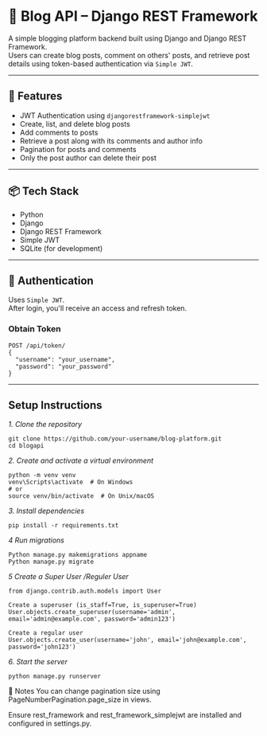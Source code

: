 # 📝 Blog API  – Django REST Framework

A simple blogging platform backend built using Django and Django REST Framework.  
Users can create blog posts, comment on others' posts, and retrieve post details using token-based authentication via `Simple JWT`.

---

## 🚀 Features

- JWT Authentication using `djangorestframework-simplejwt`
- Create, list, and delete blog posts
- Add comments to posts
- Retrieve a post along with its comments and author info
- Pagination for posts and comments
- Only the post author can delete their post

---

## 📦 Tech Stack

- Python 
- Django 
- Django REST Framework
- Simple JWT
- SQLite (for development)

---

## 🔐 Authentication

Uses `Simple JWT`.  
After login, you'll receive an access and refresh token.

### Obtain Token

```http
POST /api/token/
{
  "username": "your_username",
  "password": "your_password"
}
```

---
## Setup Instructions

*1. Clone the repository*

```
git clone https://github.com/your-username/blog-platform.git
cd blogapi

```

*2. Create and activate a virtual environment*

```
python -m venv venv
venv\Scripts\activate  # On Windows
# or
source venv/bin/activate  # On Unix/macOS

```
*3. Install dependencies*

```
pip install -r requirements.txt

```
*4 Run migrations*

```
Python manage.py makemigrations appname
Python manage.py migrate

```
*5 Create a Super User /Reguler User*

```
from django.contrib.auth.models import User

Create a superuser (is_staff=True, is_superuser=True)
User.objects.create_superuser(username='admin', email='admin@example.com', password='admin123')

Create a regular user
User.objects.create_user(username='john', email='john@example.com', password='john123')

```
*6. Start the server*

```
python manage.py runserver

```

📌 Notes
You can change pagination size using PageNumberPagination.page_size in views.

Ensure rest_framework and rest_framework_simplejwt are installed and configured in settings.py.




